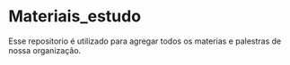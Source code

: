 # Materiais_estudo
Esse repositorio é utilizado para agregar todos os materias e palestras de nossa organização.
